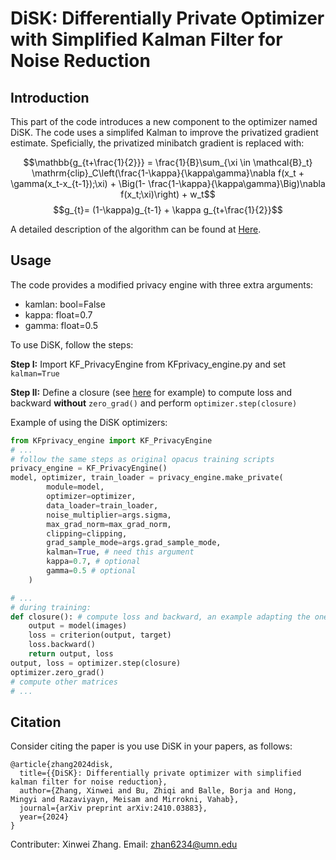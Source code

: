 # DiSK: Differentially Private Optimizer with Simplified Kalman Filter for Noise Reduction

## Introduction
This part of the code introduces a new component to the optimizer named DiSK. The code uses a simplifed Kalman to improve the privatized gradient estimate. Speficially, the privatized minibatch gradient is replaced with:

$$\mathbb{g_{t+\frac{1}{2}}} = \frac{1}{B}\sum_{\xi \in \mathcal{B}_t} \mathrm{clip}_C\left(\frac{1-\kappa}{\kappa\gamma}\nabla f(x_t + \gamma(x_t-x_{t-1});\xi) + \Big(1- \frac{1-\kappa}{\kappa\gamma}\Big)\nabla f(x_t;\xi)\right) + w_t$$
$$g_{t}= (1-\kappa)g_{t-1} + \kappa g_{t+\frac{1}{2}}$$

A detailed description of the algorithm can be found at [Here](https://arxiv.org/abs/2410.03883).

## Usage
The code provides a modified privacy engine with three extra arguments:
* kamlan: bool=False
* kappa: float=0.7
* gamma: float=0.5

To use DiSK, follow the steps:

**Step I:** Import KF_PrivacyEngine from KFprivacy_engine.py and set ```kalman=True```

**Step II:** Define a closure (see [here](https://pytorch.org/docs/stable/optim.html#optimizer-step-closure) for example) to compute loss and backward **without** ```zero_grad()``` and perform ```optimizer.step(closure)```

Example of using the DiSK optimizers:

```python
from KFprivacy_engine import KF_PrivacyEngine
# ...
# follow the same steps as original opacus training scripts
privacy_engine = KF_PrivacyEngine()
model, optimizer, train_loader = privacy_engine.make_private(
        module=model,
        optimizer=optimizer,
        data_loader=train_loader,
        noise_multiplier=args.sigma,
        max_grad_norm=max_grad_norm,
        clipping=clipping,
        grad_sample_mode=args.grad_sample_mode,
        kalman=True, # need this argument
        kappa=0.7, # optional
        gamma=0.5 # optional
    )

# ...
# during training:
def closure(): # compute loss and backward, an example adapting the one used in examples/cifar10.py
    output = model(images)
    loss = criterion(output, target)
    loss.backward()
    return output, loss
output, loss = optimizer.step(closure)
optimizer.zero_grad() 
# compute other matrices
# ...
```

## Citation 
Consider citing the paper is you use DiSK in your papers, as follows:

```
@article{zhang2024disk,
  title={{DiSK}: Differentially private optimizer with simplified kalman filter for noise reduction},
  author={Zhang, Xinwei and Bu, Zhiqi and Balle, Borja and Hong, Mingyi and Razaviyayn, Meisam and Mirrokni, Vahab},
  journal={arXiv preprint arXiv:2410.03883},
  year={2024}
}
```

Contributer: Xinwei Zhang. Email: [zhan6234@umn.edu](mailto:zhan6234@umn.edu)

